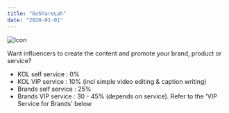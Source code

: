 ```yaml
---
title: "GoShareLah"
date: "2020-01-01"
---
```


![Icon](/images/gosharelah.png)

Want influencers to create the content and promote your brand, product or service?

* KOL self service : 0%
* KOL VIP service : 10% (incl simple video editing & caption writing)
* Brands self service : 25%
* Brands VIP service : 30 - 45% (depends on service). Refer to the 'VIP Service for Brands' below